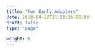 ```yaml
---
title: "For Early Adopters"
date: 2018-04-10T11:58:26-06:00
draft: false
type: "page"

weight: 9
---
```






